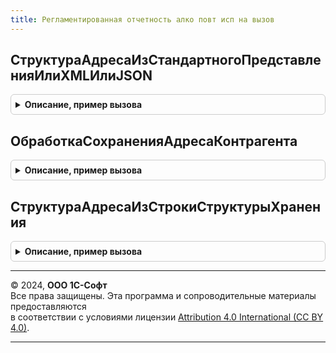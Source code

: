 ```yaml
---
title: Регламентированная отчетность алко повт исп на вызов
---
```



## СтруктураАдресаИзСтандартногоПредставленияИлиXMLИлиJSON
<details style="margin: 1em 0; padding: 0.5em; border: 1px solid #ccc; border-radius: 6px;">

<summary style="font-weight: bold; cursor: pointer;">Описание, пример вызова</summary>

```bsl
//
// Серверные процедуры и функции регламентированных отчетов ФСРАР общего назначения
// с кешируемым результатом на время вызова.
//
////////////////////////////////////////////////////////////////////////////////

// Формирует структуру адресных сведений отчета из XML или JSON представления или
// стандартного представления адресной информации.
//
// Параметры:
// 		Адрес						- Строка. XML представление или стандартное представление адресной информации.
//		ПроверитьАдрес				- Булево. По умолчанию Истина. Признак необходимости проверки корректности
//									адреса в соответствии с адресным классификатором.
// Возвращаемое значение:
// 		Структура, со свойствами:
//			* КодСтраны
//			* Страна
//			* Индекс
//			* КодРегиона
//			* Регион
//			* Район
//			* Город
//			* НаселенныйПункт
//			* Улица
//			* Дом
//			* Корпус
//			* Литера
//			* Квартира
//			* ПредставлениеАдреса
//			* АдресXML				- XML представление адреса подсистемы УправлениеКонтактнойИнформацией
//			* АдресJSON				- JSON представление адреса подсистемы УправлениеКонтактнойИнформацией
//
// Дополнительно присутствуют свойства, определяемые в РаботаСАдресамиКлиентСервер.ПоляАдреса().
//
Функция СтруктураАдресаИзСтандартногоПредставленияИлиXMLИлиJSON(знач Адрес, Экспорт
```

Пример вызова
```bsl
Результат = РегламентированнаяОтчетностьАЛКОПовтИспНаВызов.СтруктураАдресаИзСтандартногоПредставленияИлиXMLИлиJSON(знач Адрес, );
```
</details>

## ОбработкаСохраненияАдресаКонтрагента
<details style="margin: 1em 0; padding: 0.5em; border: 1px solid #ccc; border-radius: 6px;">

<summary style="font-weight: bold; cursor: pointer;">Описание, пример вызова</summary>

```bsl

Функция ОбработкаСохраненияАдресаКонтрагента(Контрагент = Неопределено, Экспорт
```

Пример вызова
```bsl
Результат = РегламентированнаяОтчетностьАЛКОПовтИспНаВызов.ОбработкаСохраненияАдресаКонтрагента(Контрагент, );
```
</details>

## СтруктураАдресаИзСтрокиСтруктурыХранения
<details style="margin: 1em 0; padding: 0.5em; border: 1px solid #ccc; border-radius: 6px;">

<summary style="font-weight: bold; cursor: pointer;">Описание, пример вызова</summary>

```bsl

Функция СтруктураАдресаИзСтрокиСтруктурыХранения(ПолеСтруктурыАдреса) Экспорт
```

Пример вызова
```bsl
Результат = РегламентированнаяОтчетностьАЛКОПовтИспНаВызов.СтруктураАдресаИзСтрокиСтруктурыХранения(ПолеСтруктурыАдреса) 
```
</details>

---

© 2024, **ООО 1С-Софт**  
Все права защищены. Эта программа и сопроводительные материалы предоставляются  
в соответствии с условиями лицензии [Attribution 4.0 International (CC BY 4.0)](https://creativecommons.org/licenses/by/4.0/legalcode).

---
